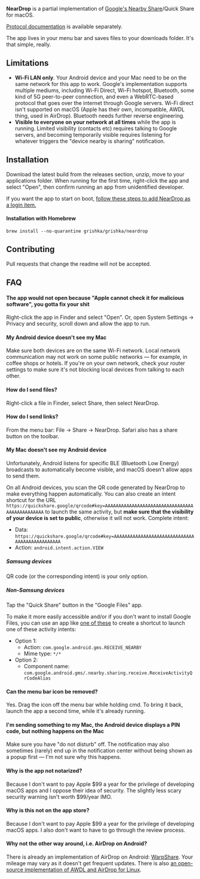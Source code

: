 **NearDrop** is a partial implementation of [Google's Nearby Share](https://blog.google/products/android/nearby-share/)/Quick Share for macOS.

[Protocol documentation](/PROTOCOL.md) is available separately.

The app lives in your menu bar and saves files to your downloads folder. It's that simple, really.

## Limitations

* **Wi-Fi LAN only**. Your Android device and your Mac need to be on the same network for this app to work. Google's implementation supports multiple mediums, including Wi-Fi Direct, Wi-Fi hotspot, Bluetooth, some kind of 5G peer-to-peer connection, and even a WebRTC-based protocol that goes over the internet through Google servers. Wi-Fi direct isn't supported on macOS (Apple has their own, incompatible, AWDL thing, used in AirDrop). Bluetooth needs further reverse engineering.
* **Visible to everyone on your network at all times** while the app is running. Limited visibility (contacts etc) requires talking to Google servers, and becoming temporarily visible requires listening for whatever triggers the "device nearby is sharing" notification.

## Installation

Download the latest build from the releases section, unzip, move to your applications folder. When running for the first time, right-click the app and select "Open", then confirm running an app from unidentified developer.

If you want the app to start on boot, [follow these steps to add NearDrop as a login item.](https://support.apple.com/guide/mac-help/open-items-automatically-when-you-log-in-mh15189/mac)

#### Installation with Homebrew

```
brew install --no-quarantine grishka/grishka/neardrop
```

## Contributing

Pull requests that change the readme will not be accepted.

## FAQ

#### The app would not open because "Apple cannot check it for malicious software", you gotta fix your shit

Right-click the app in Finder and select "Open". Or, open System Settings -> Privacy and security, scroll down and allow the app to run.

#### My Android device doesn't see my Mac

Make sure both devices are on the same Wi-Fi network. Local network communication may not work on some public networks — for example, in coffee shops or hotels. If you're on your own network, check your router settings to make sure it's not blocking local devices from talking to each other.

#### How do I send files?

Right-click a file in Finder, select Share, then select NearDrop.

#### How do I send links?

From the menu bar: File -> Share -> NearDrop. Safari also has a share button on the toolbar.

#### My Mac doesn't see my Android device

Unfortunately, Android listens for specific BLE (Bluetooth Low Energy) broadcasts to automatically become visible, and macOS doesn't allow apps to send them.

On all Android devices, you scan the QR code generated by NearDrop to make everything happen automatically. You can also create an intent shortcut for the URL `https://quickshare.google/qrcode#key=AAAAAAAAAAAAAAAAAAAAAAAAAAAAAAAAAAAAAAAAAAAAAAA` to launch the same activity, but **make sure that the visibility of your device is set to public**, otherwise it will not work. Complete intent:
- Data: `https://quickshare.google/qrcode#key=AAAAAAAAAAAAAAAAAAAAAAAAAAAAAAAAAAAAAAAAAAAAAAA`
- Action: `android.intent.action.VIEW`

##### Samsung devices

QR code (or the corresponding intent) is your only option.

##### Non-Samsung devices

Tap the "Quick Share" button in the "Google Files" app.

To make it more easily accessible and/or if you don't want to install Google Files, you can use an app like [one of these](https://forum.xda-developers.com/t/how-to-manually-create-a-homescreen-shortcut-to-a-known-unique-android-activity.4336833/) to create a shortcut to launch one of these activity intents:

- Option 1:
  - Action: `com.google.android.gms.RECEIVE_NEARBY`
  - Mime type: `*/*`
- Option 2:
  - Component name: `com.google.android.gms/.nearby.sharing.receive.ReceiveActivityQrCodeAlias`

#### Can the menu bar icon be removed?

Yes. Drag the icon off the menu bar while holding cmd. To bring it back, launch the app a second time, while it's already running.

#### I'm sending something to my Mac, the Android device displays a PIN code, but nothing happens on the Mac

Make sure you have "do not disturb" off. The notification may also sometimes (rarely) end up in the notification center without being shown as a popup first — I'm not sure why this happens.

#### Why is the app not notarized?

Because I don't want to pay Apple $99 a year for the privilege of developing macOS apps and I oppose their idea of security. The slightly less scary security warning isn't worth $99/year IMO.

#### Why is this not on the app store?

Because I don't want to pay Apple $99 a year for the privilege of developing macOS apps. I also don't want to have to go through the review process.

#### Why not the other way around, i.e. AirDrop on Android?

There is already an implementation of AirDrop on Android: [WarpShare](https://github.com/gaganmalvi/WarpShare). Your mileage may vary as it doesn't get frequent updates. There is also [an open-source implementation of AWDL and AirDrop for Linux](https://owlink.org/code/).
